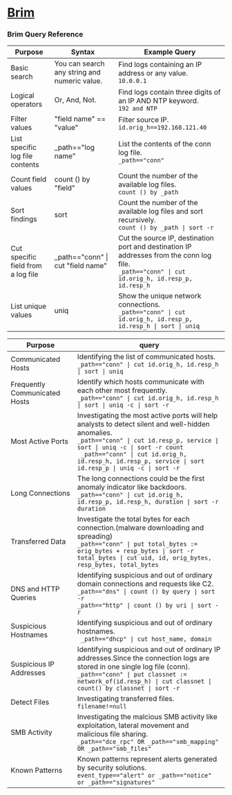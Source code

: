 # [Brim](https://www.brimdata.io/)
<imag src="https://github.com/nkn-ctrl/pushtest/blob/main/brim-social-square.jpg" width="500">

### Brim Query Reference
| Purpose |	Syntax | Example Query |
|---------|--------|---------------|
| Basic search |You can search any string and numeric value.|Find logs containing an IP address or any value.<br>```10.0.0.1```|
| Logical operators |Or, And, Not.|Find logs contain three digits of an IP AND NTP keyword.<br>```192 and NTP```|
| Filter values |"field name" == "value"|Filter source IP.<br>```id.orig_h==192.168.121.40```|
|List specific log file contents|_path=="log name"|List the contents of the conn log file.<br>```_path=="conn"```|
|Count field values|count () by "field"|Count the number of the available log files.<br>```count () by _path```|
|Sort findings|sort|Count the number of the available log files and sort recursively.<br>```count () by _path \| sort -r```|
|Cut specific field from a log file|_path=="conn" \| cut "field name"|Cut the source IP, destination port and destination IP addresses from the conn log file.<br>```_path=="conn" \| cut id.orig_h, id.resp_p, id.resp_h```|
|List unique values|uniq|Show the unique network connections.<br>```_path=="conn" \| cut id.orig_h, id.resp_p, id.resp_h \| sort \| uniq```|

|Purpose|query|
|-------|-----|
|Communicated Hosts|Identifying the list of communicated hosts.<br>```_path=="conn" \| cut id.orig_h, id.resp_h \| sort \| uniq```|
|Frequently Communicated Hosts|Identify which hosts communicate with each other most frequently.<br>```_path=="conn" \| cut id.orig_h, id.resp_h \| sort \| uniq -c \| sort -r```|
| Most Active Ports| Investigating the most active ports will help analysts to detect silent and well-hidden anomalies.<br>```_path=="conn" \| cut id.resp_p, service \| sort \| uniq -c \| sort -r count```<br>``` _path=="conn" \| cut id.orig_h, id.resp_h, id.resp_p, service \| sort id.resp_p \| uniq -c \| sort -r```|
| Long Connections| The long connections could be the first anomaly indicator like backdoors.<br>```_path=="conn" \| cut id.orig_h, id.resp_p, id.resp_h, duration \| sort -r duration```|
| Transferred Data| Investigate the total bytes for each connection.(malware downloading and spreading)<br>```_path=="conn" \| put total_bytes := orig_bytes + resp_bytes \| sort -r total_bytes \| cut uid, id, orig_bytes, resp_bytes, total_bytes```|
| DNS and HTTP Queries| Identifying suspicious and out of ordinary domain connections and requests like C2.<br>```_path=="dns" \| count () by query \| sort -r ```<br>```_path=="http" \| count () by uri \| sort -r ```|
| Suspicious Hostnames| Identifying suspicious and out of ordinary hostnames.<br>``` _path=="dhcp" \| cut host_name, domain```|
| Suspicious IP Addresses| Identifying suspicious and out of ordinary IP addresses.Since the connection logs are stored in one single log file (conn).<br>```_path=="conn" \| put classnet := network_of(id.resp_h) \| cut classnet \| count() by classnet \| sort -r```|
| Detect Files| Investigating transferred files.<br>```filename!=null```|
| SMB Activity| Investigating the malcious SMB activity like exploitation, lateral movement and malicious file sharing.<br>```_path=="dce_rpc" OR _path=="smb_mapping" OR _path=="smb_files" ```|
| Known Patterns| Known patterns represent alerts generated by security solutions.<br>```event_type=="alert" or _path=="notice" or _path=="signatures"```|
